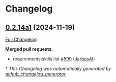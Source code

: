 # Changelog

## [0.2.14a1](https://github.com/OpenVoiceOS/ovos-core/tree/0.2.14a1) (2024-11-19)

[Full Changelog](https://github.com/OpenVoiceOS/ovos-core/compare/0.2.13...0.2.14a1)

**Merged pull requests:**

- requirements:skills list [\#599](https://github.com/OpenVoiceOS/ovos-core/pull/599) ([JarbasAl](https://github.com/JarbasAl))



\* *This Changelog was automatically generated by [github_changelog_generator](https://github.com/github-changelog-generator/github-changelog-generator)*
